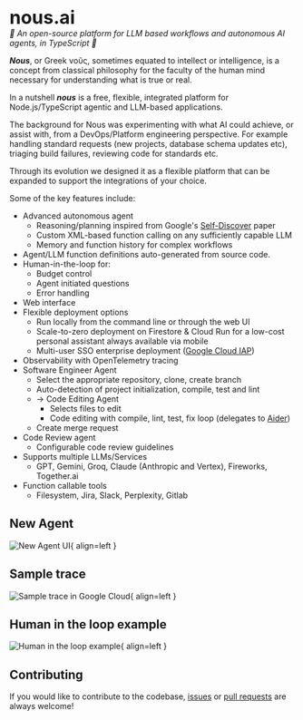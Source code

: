 <p style="align-content: center">
  <!--<img src="https://public.trafficguard.ai/nous/banner.png" height="300" alt="noos logo"/>-->
  <b style="font-size: xx-large">nous.ai</b><br/>
  <em>🤖 An open-source platform for LLM based workflows and autonomous AI agents, in TypeScript 🤖</em>
</p>
<em><b>Nous</b></em>, or Greek νοῦς, sometimes equated to intellect or intelligence, is a concept from classical philosophy for the faculty of the human mind necessary for understanding what is true or real.

In a nutshell <em><b>nous</b></em> is a free, flexible, integrated platform for Node.js/TypeScript agentic and LLM-based applications.

The background for Nous was experimenting with what AI could achieve, or assist with, from a DevOps/Platform engineering perspective.
For example handling standard requests (new projects, database schema updates etc), triaging build failures, reviewing code for standards etc.

Through its evolution we designed it as a flexible platform that can be expanded to support the integrations of your choice.

Some of the key features include:

- Advanced autonomous agent
    - Reasoning/planning inspired from Google's [Self-Discover](https://arxiv.org/abs/2402.03620) paper
    - Custom XML-based function calling on any sufficiently capable LLM
    - Memory and function history for complex workflows
- Agent/LLM function definitions auto-generated from source code.
- Human-in-the-loop for:
    - Budget control
    - Agent initiated questions
    - Error handling
- Web interface
- Flexible deployment options
    - Run locally from the command line or through the web UI
    - Scale-to-zero deployment on Firestore & Cloud Run for a low-cost personal assistant always available via mobile
    - Multi-user SSO enterprise deployment ([Google Cloud IAP](https://cloud.google.com/security/products/iap))
- Observability with OpenTelemetry tracing
- Software Engineer Agent
    - Select the appropriate repository, clone, create branch
    - Auto-detection of project initialization, compile, test and lint
    - -> Code Editing Agent
        - Selects files to edit
        - Code editing with compile, lint, test, fix loop (delegates to [Aider](https://aider.chat/))
    - Create merge request
- Code Review agent
    - Configurable code review guidelines
- Supports multiple LLMs/Services
    - GPT, Gemini, Groq, Claude (Anthropic and Vertex), Fireworks, Together.ai
- Function callable tools
    - Filesystem, Jira, Slack, Perplexity, Gitlab


## New Agent

![New Agent UI](https://public.trafficguard.ai/nous/start.png){ align=left }

## Sample trace

![Sample trace in Google Cloud](https://public.trafficguard.ai/nous/trace.png){ align=left }

## Human in the loop example

![Human in the loop example](https://public.trafficguard.ai/nous/feedback.png){ align=left }

## Contributing 

If you would like to contribute to the codebase, [issues](https://github.com/TrafficGuard/nous/issues) or [pull requests](https://github.com/TrafficGuard/nous/pulls) are always welcome!

